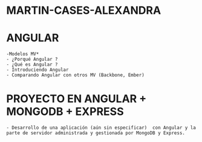 
# MARTIN-CASES-ALEXANDRA
	
# ANGULAR 
	-Modelos MV* 
	- ¿Porqué Angular ?
	- ¿Qué es Angular ?
	- Introduciendo Angular
	- Comparando Angular con otros MV (Backbone, Ember) 

# PROYECTO EN ANGULAR + MONGODB + EXPRESS 
	- Desarrollo de una aplicación (aún sin especificar)  con Angular y la parte de servidor administrada y gestionada por MongoDB y Express. 


